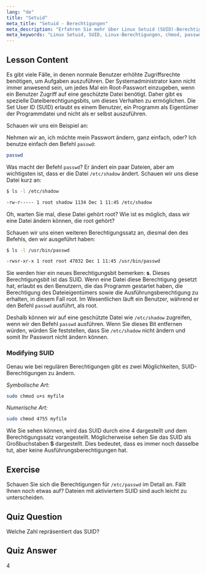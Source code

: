 ```yaml
---
lang: "de"
title: "Setuid"
meta_title: "Setuid - Berechtigungen"
meta_description: "Erfahren Sie mehr über Linux Setuid (SUID)-Berechtigungen, wie sie funktionieren und wie man sie ändert. Verstehen Sie SUID für sicheren Dateizugriff in Linux."
meta_keywords: "Linux Setuid, SUID, Linux-Berechtigungen, chmod, passwd-Befehl, Linux-Sicherheit, Linux für Anfänger, Linux-Tutorial"
---
```


## Lesson Content

Es gibt viele Fälle, in denen normale Benutzer erhöhte Zugriffsrechte benötigen, um Aufgaben auszuführen. Der Systemadministrator kann nicht immer anwesend sein, um jedes Mal ein Root-Passwort einzugeben, wenn ein Benutzer Zugriff auf eine geschützte Datei benötigt. Daher gibt es spezielle Dateiberechtigungsbits, um dieses Verhalten zu ermöglichen. Die Set User ID (SUID) erlaubt es einem Benutzer, ein Programm als Eigentümer der Programmdatei und nicht als er selbst auszuführen.

Schauen wir uns ein Beispiel an:

Nehmen wir an, ich möchte mein Passwort ändern, ganz einfach, oder? Ich benutze einfach den Befehl `passwd`:

```bash
passwd
```

Was macht der Befehl `passwd`? Er ändert ein paar Dateien, aber am wichtigsten ist, dass er die Datei `/etc/shadow` ändert. Schauen wir uns diese Datei kurz an:

```bash
$ ls -l /etc/shadow

-rw-r----- 1 root shadow 1134 Dec 1 11:45 /etc/shadow
```

Oh, warten Sie mal, diese Datei gehört root? Wie ist es möglich, dass wir eine Datei ändern können, die root gehört?

Schauen wir uns einen weiteren Berechtigungssatz an, diesmal den des Befehls, den wir ausgeführt haben:

```bash
$ ls -l /usr/bin/passwd

-rwsr-xr-x 1 root root 47032 Dec 1 11:45 /usr/bin/passwd
```

Sie werden hier ein neues Berechtigungsbit bemerken: **s**. Dieses Berechtigungsbit ist das SUID. Wenn eine Datei diese Berechtigung gesetzt hat, erlaubt es den Benutzern, die das Programm gestartet haben, die Berechtigung des Dateieigentümers sowie die Ausführungsberechtigung zu erhalten, in diesem Fall root. Im Wesentlichen läuft ein Benutzer, während er den Befehl `passwd` ausführt, als root.

Deshalb können wir auf eine geschützte Datei wie `/etc/shadow` zugreifen, wenn wir den Befehl `passwd` ausführen. Wenn Sie dieses Bit entfernen würden, würden Sie feststellen, dass Sie `/etc/shadow` nicht ändern und somit Ihr Passwort nicht ändern können.

### Modifying SUID

Genau wie bei regulären Berechtigungen gibt es zwei Möglichkeiten, SUID-Berechtigungen zu ändern.

_Symbolische Art:_

```bash
sudo chmod u+s myfile
```

_Numerische Art:_

```bash
sudo chmod 4755 myfile
```

Wie Sie sehen können, wird das SUID durch eine 4 dargestellt und dem Berechtigungssatz vorangestellt. Möglicherweise sehen Sie das SUID als Großbuchstaben **S** dargestellt. Dies bedeutet, dass es immer noch dasselbe tut, aber keine Ausführungsberechtigungen hat.

## Exercise

Schauen Sie sich die Berechtigungen für `/etc/passwd` im Detail an. Fällt Ihnen noch etwas auf? Dateien mit aktiviertem SUID sind auch leicht zu unterscheiden.

## Quiz Question

Welche Zahl repräsentiert das SUID?

## Quiz Answer

4
